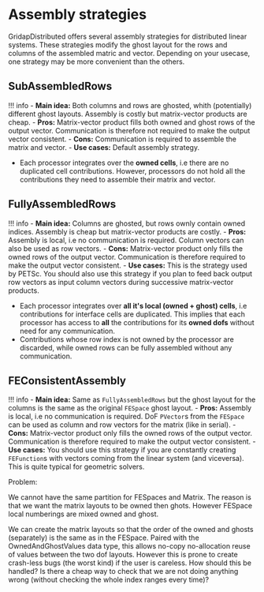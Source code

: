 # Assembly strategies

GridapDistributed offers several assembly strategies for distributed linear systems. These strategies modify the ghost layout for the rows and columns of the assembled matric and vector. Depending on your usecase, one strategy may be more convenient than the others.

## SubAssembledRows

!!! info
    - **Main idea:** Both columns and rows are ghosted, whith (potentially) different ghost layouts. Assembly is costly but matrix-vector products are cheap.
    - **Pros:** Matrix-vector product fills both owned and ghost rows of the output vector. Communication is therefore not required to make the output vector consistent.
    - **Cons:** Communication is required to assemble the matrix and vector.
    - **Use cases:** Default assembly strategy.

- Each processor integrates over the **owned cells**, i.e there are no duplicated cell contributions. However, processors do not hold all the contributions they need to assemble their matrix and vector.

## FullyAssembledRows

!!! info
    - **Main idea:** Columns are ghosted, but rows ownly contain owned indices. Assembly is cheap but matrix-vector products are costly.
    - **Pros:** Assembly is local, i.e no communication is required. Column vectors can also be used as row vectors.
    - **Cons:** Matrix-vector product only fills the owned rows of the output vector. Communication is therefore required to make the output vector consistent.
    - **Use cases:** This is the strategy used by PETSc. You should also use this strategy if you plan to feed back output row vectors as input column vectors during successive matrix-vector products.

- Each processor integrates over **all it's local (owned + ghost) cells**, i.e contributions for interface cells are duplicated. This implies that each processor has access to **all** the contributions for its **owned dofs** without need for any communication.
- Contributions whose row index is not owned by the processor are discarded, while owned rows can be fully assembled without any communication.

## FEConsistentAssembly

!!! info
    - **Main idea:** Same as `FullyAssembledRows` but the ghost layout for the columns is the same as the original `FESpace` ghost layout.
    - **Pros:** Assembly is local, i.e no communication is required. DoF `PVector`s from the `FESpace` can be used as column and row vectors for the matrix (like in serial).
    - **Cons:** Matrix-vector product only fills the owned rows of the output vector. Communication is therefore required to make the output vector consistent.
    - **Use cases:** You should use this strategy if you are constantly creating `FEFunction`s with vectors coming from the linear system (and viceversa). This is quite typical for geometric solvers.

Problem:

We cannot have the same partition for FESpaces and Matrix. The reason is that we want the matrix layouts to be owned then ghots. However FESpace local numberings are mixed owned and ghost.

We can create the matrix layouts so that the order of the owned and ghosts (separately) is the same as in the FESpace. Paired with the OwnedAndGhostValues data type, this allows no-copy no-allocation reuse of values between the two dof layouts. However this is prone to create crash-less bugs (the worst kind) if the user is careless. How should this be handled? Is there a cheap way to check that we are not doing anything wrong (without checking the whole index ranges every time)?
